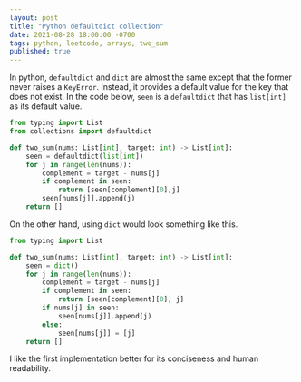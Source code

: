 ```yaml
---
layout: post
title: "Python defaultdict collection"
date: 2021-08-28 18:00:00 -0700
tags: python, leetcode, arrays, two_sum
published: true
---
```


In python, `defaultdict` and `dict` are almost the same except that the former never raises a `KeyError`.  Instead, it provides a default value for the key that does not exist.  In the code below, `seen` is a `defaultdict` that has `list[int]` as its default value.

```python
from typing import List
from collections import defaultdict 

def two_sum(nums: List[int], target: int) -> List[int]:
    seen = defaultdict(list[int])
    for j in range(len(nums)):
        complement = target - nums[j]
        if complement in seen:
            return [seen[complement][0],j]
        seen[nums[j]].append(j)
    return []
```

On the other hand, using `dict` would look something like this.

```python
from typing import List

def two_sum(nums: List[int], target: int) -> List[int]:
    seen = dict()
    for j in range(len(nums)):
        complement = target - nums[j]
        if complement in seen:
            return [seen[complement][0], j]
        if nums[j] in seen:
            seen[nums[j]].append(j)
        else:
            seen[nums[j]] = [j] 
    return []
```

I like the first implementation better for its conciseness and human readability.
